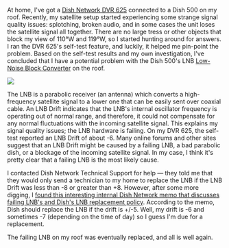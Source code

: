 At home, I've got a [Dish Network DVR 625](http://reviews.cnet.com/digital-video-recorders-dvrs/dish-network-dp625/4505-6474_7-31467761.html) connected to a Dish 500 on my roof.  Recently, my satellite setup started experiencing some strange signal quality issues: splotching, broken audio, and in some cases the unit loses the satellite signal all together.  There are no large tress or other objects that block my view of 110°W and 119°W, so I started hunting around for answers.  I ran the DVR 625's self-test feature, and luckily, it helped me pin-point the problem.  Based on the self-test results and my own investigation, I've concluded that I have a potential problem with the Dish 500's LNB [Low-Noise Block Converter](http://en.wikipedia.org/wiki/Low-noise_block_converter) on the roof.

<img src="https://raw.githubusercontent.com/markkolich/blog/release/content/static/entries/dish-network-lnb-drift-detected-dvr-625/lnb-drift-screenshot.jpg">

The LNB is a parabolic receiver (an antenna) which converts a high-frequency satellite signal to a lower one that can be easily sent over coaxial cable.  An LNB Drift indicates that the LNB's internal oscillator frequency is operating out of normal range, and therefore, it could not compensate for any normal fluctuations with the incoming satellite signal.  This explains my signal quality issues; the LNB hardware is failing.  On my DVR 625, the self-test reported an LNB Drift of about -6.  Many online forums and other sites suggest that an LNB Drift might be caused by a failing LNB, a bad parabolic dish, or a blockage of the incoming satellite signal.  In my case, I think it's pretty clear that a failing LNB is the most likely cause.

I contacted Dish Network Technical Support for help &mdash; they told me that they would only send a technician to my home to replace the LNB if the LNB Drift was less than -8 or greater than +8.  However, after some more digging, I [found this interesting internal Dish Network memo that discusses failing LNB's and Dish's LNB replacement policy](static/entries/dish-network-lnb-drift-detected-dvr-625/lnb-drift-dish-statement.pdf).  According to the memo, Dish should replace the LNB if the drift is +/-5.  Well, my drift is -6 and sometimes -7 (depending on the time of day) so I guess I'm due for a replacement.

The failing LNB on my roof was eventually replaced, and all is well again.

<!--- tags: dish -->